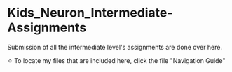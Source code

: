 # Kids_Neuron_Intermediate-Assignments
Submission of all the intermediate level's assignments are done over here.

✧ To locate my files that are included here, click the file "Navigation Guide"
